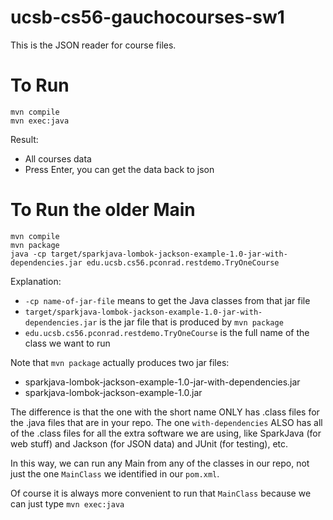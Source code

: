 # ucsb-cs56-gauchocourses-sw1
This is the JSON reader for course files.

# To Run 
```
mvn compile
mvn exec:java
```
Result:
* All courses data
* Press Enter, you can get the data back to json

# To Run the older Main

```
mvn compile
mvn package
java -cp target/sparkjava-lombok-jackson-example-1.0-jar-with-dependencies.jar edu.ucsb.cs56.pconrad.restdemo.TryOneCourse
```

Explanation:

* `-cp name-of-jar-file` means to get the Java classes from that jar file
* `target/sparkjava-lombok-jackson-example-1.0-jar-with-dependencies.jar` is the jar file that is produced by `mvn package`
* `edu.ucsb.cs56.pconrad.restdemo.TryOneCourse` is the full name of the class we want to run

Note that `mvn package` actually produces two jar files:

* sparkjava-lombok-jackson-example-1.0-jar-with-dependencies.jar
* sparkjava-lombok-jackson-example-1.0.jar

The difference is that the one with the short name ONLY has .class files for the .java files that are
in your repo.   The one `with-dependencies` ALSO has all of the .class files for all the extra software
we are using, like SparkJava (for web stuff) and Jackson (for JSON data) and JUnit (for testing), etc.

In this way, we can run any Main from any of the classes in our repo, not just the one `MainClass` we identified in our `pom.xml`.

Of course it is always more convenient to run that `MainClass` because we can just type `mvn exec:java`
